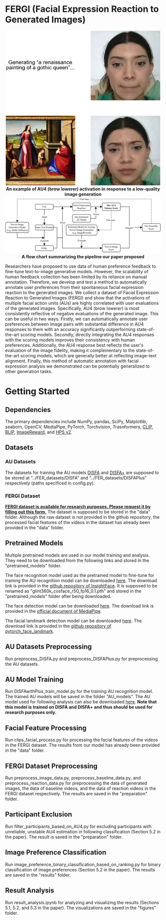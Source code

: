 # FERGI (Facial Expression Reaction to Generated Images)
<div align="center">
    <img src="./images/example.png" width="500" height="500" alt="Alt text for the image">
</div>

<div align="center">
   <strong>An example of AU4 (brow lowerer) activation in response to a low-quality image generation</strong>
</div>

<div align="center">
    <img src="./images/FERGI_flow_chart.png" alt="Alt text for the image">
</div>

<div align="center">
   <strong>A flow chart summarizing the pipeline our paper proposed</strong>
</div>

Researchers have proposed to use data of human preference feedback to fine-tune text-to-image generative models. However, the scalability of human feedback collection has been limited by its reliance on manual annotation. Therefore, we develop and test a method to automatically annotate user preferences from their spontaneous facial expression reaction to the generated images. We collect a dataset of Facial Expression Reaction to Generated Images (FERGI) and show that the activations of multiple facial action units (AUs) are highly correlated with user evaluations of the generated images. Specifically, AU4 (brow lowerer) is most consistently reflective of negative evaluations of the generated image. This can be useful in two ways. Firstly, we can automatically annotate user preferences between image pairs with substantial difference in AU4 responses to them with an accuracy significantly outperforming state-of-the-art scoring models. Secondly, directly integrating the AU4 responses with the scoring models improves their consistency with human preferences. Additionally, the AU4 response best reflects the user's evaluation of the image fidelity, making it complementary to the state-of-the-art scoring models, which are generally better at reflecting image-text alignment. Finally, this method of automatic annotation with facial expression analysis we demonstrated can be potentially generalized to other generation tasks.

# Getting Started
## Dependencies
The primary dependencies include NumPy, pandas, SciPy, Matplotlib, seaborn, OpenCV, MediaPipe, PyTorch, Torchvision, Trasnformers, [CLIP](https://github.com/openai/CLIP), [BLIP](https://github.com/salesforce/BLIP),  [ImageReward](https://github.com/THUDM/ImageReward), and [HPS v2](https://github.com/tgxs002/HPSv2).

## Datasets
### AU Datasets
The datasets for training the AU models [DISFA](http://mohammadmahoor.com/disfa/) and [DISFA+](http://mohammadmahoor.com/disfa/) are supposed to be stored at "../FER_datasets/DISFA" and "../FER_datasets/DISFAPlus" respectively (paths specificed in config.py).

### FERGI Dataset
<strong><ins>FERGI dataset is available for research purposes. Please request it by filling out this [form](https://forms.gle/ja1DUNumBnGSkMMC8).</ins></strong> The dataset is supposed to be stored in the "data" folder. Although the raw dataset is not provided in the github repository, the processed facial features of the videos in the dataset has already been provided in the "data" folder.

## Pretrained Models
Multiple pretrained models are used in our model training and analysis. They need to be downloaded from the following links and stored in the "pretrained_models" folder.

The face recognition model used as the pretrained model to fine-tune for training the AU recognition model can be downloaded [here](https://onedrive.live.com/?authkey=%21AFZjr283nwZHqbA&cid=4A83B6B633B029CC&id=4A83B6B633B029CC%215650&parId=4A83B6B633B029CC%215581&o=OneUp). The download link is provided in the [github repository of InsightFace](https://github.com/deepinsight/insightface/tree/master/recognition/arcface_torch#model-zoo). It is supposed to be renamed as "glint360k_cosface_r50_fp16_0.1.pth" and stored in the "pretrained_models" folder after being downloaded.

The face detection model can be downloaded [here](https://storage.googleapis.com/mediapipe-models/face_detector/blaze_face_short_range/float16/latest/blaze_face_short_range.tflite). The download link is provided in the [official document of MediaPipe](https://developers.google.com/mediapipe/solutions/vision/face_detector).

The facial landmark detection model can be downloaded [here](https://drive.google.com/file/d/1T8J73UTcB25BEJ_ObAJczCkyGKW5VaeY/view). The download link is provided in the [github repository of pytorch_face_landmark](https://github.com/cunjian/pytorch_face_landmark).
## AU Datasets Preprocessing
Run preprocess_DISFA.py and preprocess_DISFAPlus.py for preprocessing the AU datasets.

## AU Model Training
Run DISFAwithPlus_train_model.py for the training AU recognition model. The trained AU models will be saved in the folder "AU_models". The AU model used for following analysis can also be downloaded [here](https://drive.google.com/file/d/14Y5h-l6FurSdYBhhH4MaJo7VXsbIEhyC/view?usp=drive_link). <strong>Note that this model is trained on DISFA and DISFA+ and thus should be used for research purposes only.</strong>

## Facial Feature Processing
Run clips_facial_process.py for processing the facial features of the videos in the FERGI dataset. The results from our model has already been provided in the "data" folder.

## FERGI Dataset Preprocessing
Run preprocess_image_data.py, preprocess_baseline_data.py, and preprocess_reaction_data.py for preprocessing the data of generated images, the data of baseline videos, and the data of reaction videos in the FERGI dataset respectively. The results are saved in the "preparation" folder.

## Participant Exclusion
Run filter_participants_based_on_AU4.py for excluding participants with unreliable, unstable AU4 estimation in following classification (Section 5.2 in the paper). The result is saved in the "preparation" folder.

## Image Preference Classification
Run image_preference_binary_classification_based_on_ranking.py for binary classification of image preferences (Section 5.2 in the paper). The results are saved in the "results" folder.

## Result Analysis
Run result_analysis.ipynb for analyzing and visualizing the results (Sections 5.1, 5.2, and 5.3 in the paper). The visualizations are saved in the "figures" folder.

